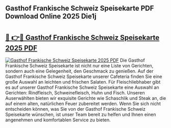 ## Gasthof Frankische Schweiz Speisekarte PDF Download Online 2025 Die1j

# <h2><a href="http://gcdlbc3.nevu.top/?p=Gasthof+Frankische+Schweiz+Speisekarte">🔗 👉🔴 Gasthof Frankische Schweiz Speisekarte 2025 PDF</a></h2>

[![Gasthof Frankische Schweiz Speisekarte 2025 PDF](https://i.imgur.com/dBaPXMq.png)](http://gcdlbc3.nevu.top/?p=Gasthof+Frankische+Schweiz+Speisekarte)
Die Gasthof Frankische Schweiz Speisekarte ist nicht nur eine Liste von Gerichten, sondern auch eine Gelegenheit, den Geschmack zu genießen. Auf der Gasthof Frankische Schweiz Speisekarte unserer Cafeteria finden Sie eine große Auswahl an leichten und frischen Salaten. Für Fleischliebhaber gibt es auf unserer Gasthof Frankische Schweiz Speisekarte eine Auswahl an Gerichten: Rindfleisch, Schweinefleisch, Huhn und Fisch. Unseren Auserwählten bieten wir exquisite Gerichte wie Schaschlik und Steak an, die auf einem alten, natürlichen Feuer zubereitet werden. Wenn Sie sich nicht entscheiden können, was Sie von der Gasthof Frankische Schweiz Speisekarte wünschen, ist unser Team bereit zu helfen und Ihnen einen angenehmen und komfortablen Service zu bieten.
